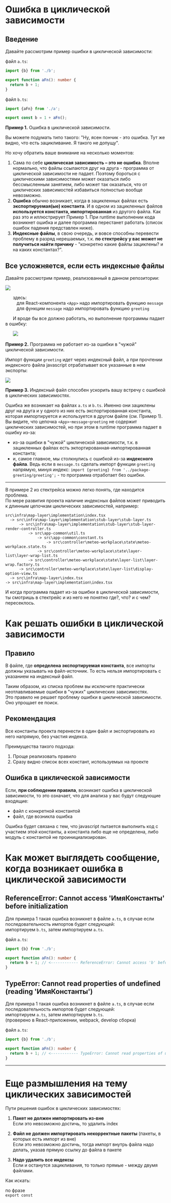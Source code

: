# Ошибка в циклической зависимости

## Введение

Давайте рассмотрим пример ошибки в циклической зависимости:

файл `a.ts`:

```typescript
import {b} from './b';

export function aFn(): number {
  return b + 1;
}
```

файл `b.ts`:

```typescript
import {aFn} from './a';

export const b = 1 + aFn();
```

**Пример 1.** Ошибка в циклической зависимости.

Вы можете подумать типо такого: "Ну, ясен пончик - это ошибка. Тут же видно, что есть зацикливание. Я такого не допущу".

Но хочу обратить ваше внимание на несколько моментов:

1. Сама по себе **циклическая зависимость – это не ошибка**. Вполне нормально, что файлы ссылаются друг на друга - программа от циклической зависимости не падает. Поэтому бороться с циклическими зависимостями может оказаться либо бессмысленным занятием, либо может так оказаться, что от циклических зависимостей избавиться полностью вообще невозможно.
2. **Ошибка** обычно возникает, когда в зацикленных файлах есть **экспортируемая(ые) константа**. И в одном из зацикленных файлов **используется константа, импортированная** из другого файла. Как раз это и иллюстрирует Пример 1. При runtime выполнении кода возникнет ошибка и далее программа перестанет работать (список ошибок падения представлен ниже).
3. **Индексные файлы**, в свою очередь, и вовсе способны перевести проблему в разряд нерешаемых, т.к. **по стектрейсу у вас может не получиться найти причину** - "конкретно какие файлы зациклены? и на каких константах?".

## Все усложняется, если есть индексные файлы

Давайте рассмотрим пример, реализованный в данном репозитории:

![](./src/doc/img/App-message-greeting_example.png)

&nbsp;&nbsp;&nbsp;&nbsp;&nbsp;&nbsp;здесь:  
&nbsp;&nbsp;&nbsp;&nbsp;&nbsp;&nbsp;&nbsp;&nbsp;&nbsp;для React-компонента `<App>` надо импортировать функцию `message`  
&nbsp;&nbsp;&nbsp;&nbsp;&nbsp;&nbsp;&nbsp;&nbsp;&nbsp;для функцим `message` надо импортировать функцию `greeting`

&nbsp;&nbsp;&nbsp;&nbsp;&nbsp;&nbsp;И вроде бы все должно работать, но выполнение программы падает в ошибку:

&nbsp;&nbsp;&nbsp;&nbsp;&nbsp;&nbsp;![](./src/doc/img/App_error.png)

**Пример 2.** Программа не работает из-за ошибки в "чужой" циклической зависимости.

Импорт функции `greeting` идет через индексный файл, а при прочтении индексного файла javascript отрабатывает все указанные в нем экспорты:

![](./src/doc/img/proj_greeting_index.png)

**Пример 3.** Индексный файл способен ускорить вашу встречу с ошибкой в циклических зависимостях.

Ошибка же возникает на файлах `a.ts` и `b.ts`. Именно они зациклены друг на друга и у одного из них есть экспортированная константа, которая импортируется и используется в другом файле (см. Пример 1).  
Вы видите, что цепочка `<App>`-`message`-`greeting` не содержит циклических зависимостей, но при этом в runtime программа падает в ошибку из-за:

- из-за ошибки в "чужой" циклической зависимости, т.к. в зацикленных файлах есть экпортированная-импортированная константа;
- и, самое главное, мы столкнулись с ошибкой из-за **индексного файла**. Ведь если в `message.ts` сделать импорт функции `greeting` напрямую, минуя индекс: `import {greeting} from '../package-greeting/greeting';` - то программа отработает без ошибки.

---
В примере 2 из стектрейса можно легко понять, где находится проблема.  
По мере развития проекта наличие индексных файлов может приводить к длинным цепочкам циклических зависимостей, например:

```
src\infra\map-layer\implementation\index.tsx 
  -> src\infra\map-layer\implementation\stub-layer\stub-layer.ts 
      -> src\infra\map-layer\implementation\stub-layer\stub-layer-render-controller.ts 
          -> src\app-common\util.ts 
              -> src\app-common\constant.ts 
                  -> src\controller\meteo-workplace\state\meteo-workplace.state.ts 
              -> src\controller\meteo-workplace\state\layer-list\layer-wrap-list.ts 
          -> src\controller\meteo-workplace\state\layer-list\layer-wrap.factory.ts 
      -> src\controller\meteo-workplace\state\layer-list\display-option-view.ts 
  -> src\infra\map-layer\index.tsx 
-> src\infra\map-layer\implementation\index.tsx
```

И когда программа падает из-за ошибки в циклической зависимости, ты смотришь в стектрейс и из него не понятно где?, что? и с чем? пересеклось.

# Как решать ошибки в циклической зависимости

## Правило

В файле, где **определена экспортируемая константа**, все импорты должны указывать на файл-источник. То есть нельзя импортировать с указанием на индексный файл.

Таким образом, из списка проблем вы исключите практически неотлавливаемые ошибки в "чужих" циклических зависимостях.  
Это правило не решает проблему ошибки в циклической зависимости. Оно упрощает ее поиск.

## Рекомендация

Все константы проекта перенести в один файл и экспортировать из него напрямую, без участия индекса.

Преимущества такого подхода:

1. Проще реализовать правило
2. Сразу видно список всех констант, используемых на проекте

## Ошибка в циклической зависимости

Если, **при соблюдении правила**, возникает ошибка в циклической зависимости, то это означает, что для анализа у вас будут следующие входящие:

- файл с конкретной константой
- файл, где возникла ошибка

Ошибка будет связана с тем, что javascript пытается выполнить код с участием этой константы, а константа либо еще не определена, либо модуль с константой не проинициализирован.

# Как может выглядеть сообщение, когда возникает ошибка в циклической зависимости

## ReferenceError: Cannot access 'ИмяКонстанты' before initialization

Для примера 1 такая ошибка возникнет в файле `a.ts`, в случае если последовательность импортов будет следующей:  
импортируем `b.ts`, затем импортируем `a.ts`.

файл `a.ts`:

```typescript
import {b} from './b';

export function aFn(): number {
  return b + 1; // <------------ ReferenceError: Cannot access 'b' before initialization
}
```

## TypeError: Cannot read properties of undefined (reading 'ИмяКонстанты')

Для примера 1 такая ошибка возникнет в файле `a.ts`, в случае если последовательность импортов будет следующей:  
импортируем `a.ts`, затем импортируем `b.ts`.  
(проверено в React-приложении, webpack, develop сборка)

файл `a.ts`:

```typescript
import {b} from './b';

export function aFn(): number {
  return b + 1; // <------------ TypeError: Cannot read properties of undefined (reading 'b')
}
```

---

# Еще размышления на тему циклических зависимостей

Пути решения ошибок в циклических зависимостях:

1) **Пакет не должен импортировать из-вне**  
   Если это невозможно достичь, то удалить index

2) **Файл не должен импортировать некорректные пакеты** (пакеты, в которых есть импорт из вне)  
   Если это невозможно достичь, тогда импорт внутрь файла надо делать, указав прямую ссылку до файла в пакете

3) **Надо удалить все индексы**  
   Если и останутся зацикливания, то только прямые - между двумя файлами.

Как искать:

по фразе  
`export const`  
  






